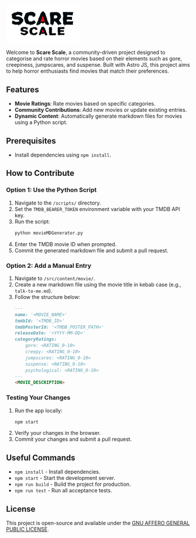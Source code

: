 <a href="https://scarescale.com" style="text-align: center;">
<img src="public/logo/logo_white_background.png" width="200">
</a>

Welcome to **Scare Scale**, a community-driven project designed to categorise and rate horror movies based on their elements such as gore, creepiness, jumpscares, and suspense. Built with Astro JS, this project aims to help horror enthusiasts find movies that match their preferences.

## Features

- **Movie Ratings**: Rate movies based on specific categories.
- **Community Contributions**: Add new movies or update existing entries.
- **Dynamic Content**: Automatically generate markdown files for movies using a Python script.

## Prerequisites

- Install dependencies using `npm install`.

## How to Contribute

### Option 1: Use the Python Script

1. Navigate to the `/scripts/` directory.
2. Set the `TMDB_BEARER_TOKEN` environment variable with your TMDB API key.
3. Run the script:
   ```bash
   python movieMDGenerator.py
   ```
4. Enter the TMDB movie ID when prompted.
5. Commit the generated markdown file and submit a pull request.

### Option 2: Add a Manual Entry

1. Navigate to `/src/content/movie/`.
2. Create a new markdown file using the movie title in kebab case (e.g., `talk-to-me.md`).
3. Follow the structure below:
   ```markdown
   ---
   name: '<MOVIE_NAME>'
   tmdbId: '<TMDB_ID>'
   tmdbPosterId: '<TMDB_POSTER_PATH>'
   releaseDate: '<YYYY-MM-DD>'
   categoryRatings:
       gore: <RATING_0-10>
       creepy: <RATING_0-10>
       jumpscares: <RATING_0-10>
       suspense: <RATING_0-10>
       psychological: <RATING_0-10>
   ---
   <MOVIE_DESCRIPTION>
   ```

### Testing Your Changes

1. Run the app locally:
   ```bash
   npm start
   ```
2. Verify your changes in the browser.
3. Commit your changes and submit a pull request.

## Useful Commands

- `npm install` - Install dependencies.
- `npm start` - Start the development server.
- `npm run build` - Build the project for production.
- `npm run test` - Run all acceptance tests.

## License

This project is open-source and available under the [GNU AFFERO GENERAL PUBLIC LICENSE](LICENSE).
